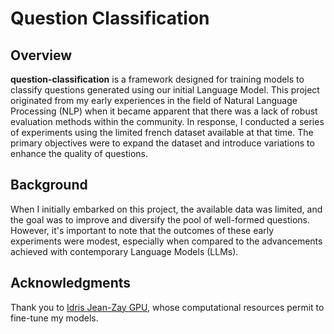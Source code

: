 # Question Classification

## Overview

**question-classification** is a framework designed for training models to classify questions generated using our initial Language Model. This project originated from my early experiences in the field of Natural Language Processing (NLP) when it became apparent that there was a lack of robust evaluation methods within the community. In response, I conducted a series of experiments using the limited french dataset available at that time. The primary objectives were to expand the dataset and introduce variations to enhance the quality of questions.

## Background

When I initially embarked on this project, the available data was limited, and the goal was to improve and diversify the pool of well-formed questions. However, it's important to note that the outcomes of these early experiments were modest, especially when compared to the advancements achieved with contemporary Language Models (LLMs).

## Acknowledgments

Thank you to [Idris Jean-Zay GPU](http://www.idris.fr/jean-zay/), whose computational resources permit to fine-tune my models.
